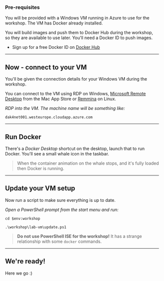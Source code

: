 ﻿### Pre-requisites

You will be provided with a Windows VM running in Azure to use for the workshop. The VM has Docker already installed.

You will build images and push them to Docker Hub during the workshop, so they are available to use later. You'll need a Docker ID to push images.

- Sign up for a free Docker ID on [Docker Hub](https://hub.docker.com)

---

## Now - connect to your VM

You'll be given the connection details for your Windows VM during the workshop.

You can connect to the VM using RDP on Windows, [Microsoft Remote Desktop](https://itunes.apple.com/us/app/microsoft-remote-desktop-8-0/id715768417) from the Mac App Store or [Remmina](https://github.com/FreeRDP/Remmina/wiki#for-end-users) on Linux.

_RDP into the VM. The machine name will be something like:_

```
dak4net001.westeurope.cloudapp.azure.com
```

---

## Run Docker

There's a _Docker Desktop_ shortcut on the desktop, launch that to run Docker. You'll see a small whale icon in the taskbar.

> When the container animation on the whale stops, and it's fully loaded then Docker is running.

---

## Update your VM setup

Now run a script to make sure everything is up to date.

_Open a PowerShell prompt from the start menu and run:_

```
cd $env:workshop

.\workshop\lab-vm\update.ps1
```

> **Do not use PowerShell ISE for the workshop!** It has a strange relationship with some `docker` commands.

---

## We're ready!

Here we go :)
